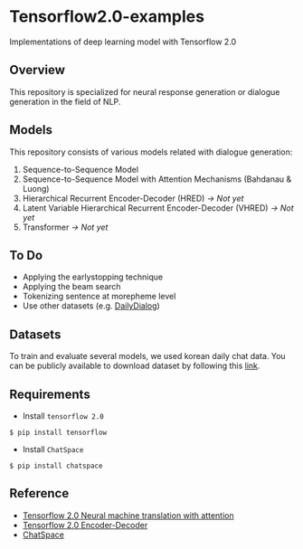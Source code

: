 # Tensorflow2.0-examples
Implementations of deep learning model with Tensorflow 2.0

## Overview

This repository is specialized for neural response generation or dialogue generation in the field of NLP.

## Models

This repository consists of various models related with dialogue generation:
  
  1. Sequence-to-Sequence Model
  2. Sequence-to-Sequence Model with Attention Mechanisms (Bahdanau & Luong)
  3. Hierarchical Recurrent Encoder-Decoder (HRED) *-> Not yet*
  4. Latent Variable Hierarchical Recurrent Encoder-Decoder (VHRED) *-> Not yet*
  5. Transformer *-> Not yet*

## To Do

[DailyDialog]: https://arxiv.org/abs/1710.03957

- Applying the earlystopping technique
- Applying the beam search
- Tokenizing sentence at morepheme level
- Use other datasets (e.g. [DailyDialog])

## Datasets

[link]: https://github.com/songys/Chatbot_data

To train and evaluate several models, we used korean daily chat data.
You can be publicly available to download dataset by following this [link].

## Requirements

- Install `tensorflow 2.0`

```
$ pip install tensorflow
```
- Install `ChatSpace`
  
```
$ pip install chatspace
```

## Reference

[Tensorflow 2.0 Neural machine translation with attention]: https://www.tensorflow.org/tutorials/text/nmt_with_attention
[Tensorflow 2.0 Encoder-Decoder]: https://github.com/yusugomori/deeplearning-tf2
[ChatSpace]: https://github.com/pingpong-ai/chatspace

- [Tensorflow 2.0 Neural machine translation with attention]
- [Tensorflow 2.0 Encoder-Decoder]
- [ChatSpace]











